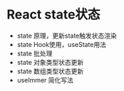 # React state状态
- state 原理，更新state触发状态渲染
- state Hook使用，useState用法
- state 批处理
- state 对象类型状态更新
- state 数组类型状态更新
- useImmer 简化写法